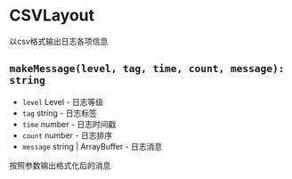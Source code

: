 # CSVLayout

以csv格式输出日志各项信息

## `makeMessage(level, tag, time, count, message): string`

- `level` Level - 日志等级
- `tag` string - 日志标签
- `time` number - 日志时间戳
- `count` number - 日志排序
- `message` string | ArrayBuffer - 日志消息

按照参数输出格式化后的消息